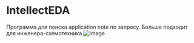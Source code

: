 # IntellectEDA
Программа для поиска application note по запросу. Больше подходит для инженера-схемотехника
![image](https://github.com/user-attachments/assets/934e783a-8822-4fe6-abb7-dffcf4b36f35)
